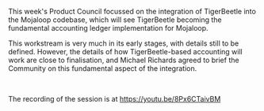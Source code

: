 This week's Product Council focussed on the integration of TigerBeetle into the Mojaloop codebase, which will see TigerBeetle becoming the fundamental accounting ledger implementation for Mojaloop.

This workstream is very much in its early stages, with details still to be defined. However, the details of how TigerBeetle-based accounting will work are close to finalisation, and Michael Richards agreed to brief the Community on this fundamental aspect of the integration.

&nbsp;

The recording of the session is at https://youtu.be/8Px6CTaivBM